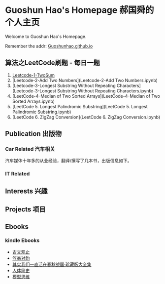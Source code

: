 # Guoshun Hao's Homepage 郝国舜的个人主页
Welcome to Guoshun Hao's Homepage.

Remember the addr: [Guoshunhao.github.io](https://Guoshunhao.github.io)

## 算法之LeetCode刷题 - 每日一题

1. [Leetcode-1-TwoSum](Leetcode-1-TwoSum.ipynb)
2. [Leetcode-2-Add Two Numbers](Leetcode-2-Add Two Numbers.ipynb)
3. [Leetcode-3-Longest Substring Without Repeating Characters](Leetcode-3-Longest Substring Without Repeating Characters.ipynb)
4. [LeetCode-4-Median of Two Sorted Arrays](LeetCode-4-Median of Two Sorted Arrays.ipynb)
5. [LeetCode 5. Longest Palindromic Substring](LeetCode 5. Longest Palindromic Substring.ipynb)
6. [LeetCode 6. ZigZag Conversion](LeetCode 6. ZigZag Conversion.ipynb)


## Publication 出版物

### Car Related 汽车相关

汽车媒体十年多的从业经验，翻译/撰写了几本书，出版信息如下。

### IT Related


## Interests 兴趣

## Projects 项目

## Ebooks

### kindle Ebooks

- [古文观止](./KindleEbooks/古文观止.mobi)
- [笠翁对韵](./KindleEbooks/笠翁对韵-详解.mobi)
- [其实我们一直活在春秋战国·珍藏版大全集](./KindleEbooks/实我们一直活在春秋战国·珍藏版大全集.mobi)
- [人体简史](./KindleEbooks/Ren+Ti+Jian+Shi.azw3)
- [模型思维](./KindleEbooks/Mo+Xing+Si+Wei.azw3)

